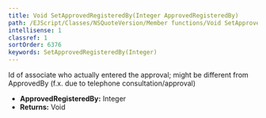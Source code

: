 ```yaml
---
title: Void SetApprovedRegisteredBy(Integer ApprovedRegisteredBy)
path: /EJScript/Classes/NSQuoteVersion/Member functions/Void SetApprovedRegisteredBy(Integer p_0)
intellisense: 1
classref: 1
sortOrder: 6376
keywords: SetApprovedRegisteredBy(Integer)
---
```



Id of associate who actually entered the approval; might be different from ApprovedBy (f.x. due to telephone consultation/approval)



* **ApprovedRegisteredBy:** Integer
* **Returns:** Void


